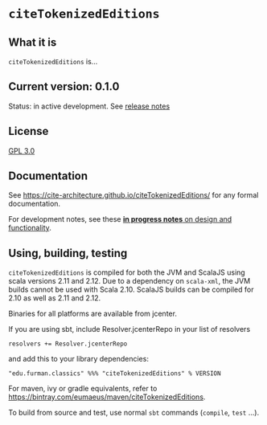 # `citeTokenizedEditions`

## What it is

`citeTokenizedEditions` is…

## Current version: 0.1.0

Status:  in active development.  See [release notes](releases.md)

## License

[GPL 3.0](https://opensource.org/licenses/gpl-3.0.html)


## Documentation

See <https://cite-architecture.github.io/citeTokenizedEditions/> for any formal documentation.

For development notes, see these [**in progress notes** on design and functionality](dev_notes.md).

## Using, building, testing

`citeTokenizedEditions` is compiled for both the JVM and ScalaJS using scala versions 2.11 and 2.12.  Due to a dependency on `scala-xml`, the JVM builds cannot be used with Scala 2.10.  ScalaJS builds can be compiled for 2.10 as well as 2.11 and 2.12.

Binaries for all platforms are available from jcenter.

If you are using sbt, include Resolver.jcenterRepo in your list of resolvers

    resolvers += Resolver.jcenterRepo

and add this to your library dependencies:

    "edu.furman.classics" %%% "citeTokenizedEditions" % VERSION

For maven, ivy or gradle equivalents, refer to <https://bintray.com/eumaeus/maven/citeTokenizedEditions>.

To build from source and test, use normal `sbt` commands (`compile`, `test` ...).
